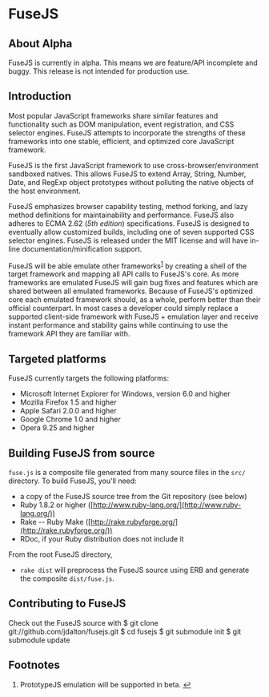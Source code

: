 FuseJS
======

About Alpha
-----------

FuseJS is currently in alpha.
This means we are feature/API incomplete and buggy.
This release is not intended for production use.

Introduction
------------

Most popular JavaScript frameworks share similar features and functionality 
such as DOM manipulation, event registration, and CSS selector engines. FuseJS 
attempts to incorporate the strengths of these frameworks into one stable, 
efficient, and optimized core JavaScript framework. 

FuseJS is the first JavaScript framework to use cross-browser/environment sandboxed 
natives. This allows FuseJS to extend Array, String, Number, Date, and 
RegExp object prototypes without polluting the native objects of the host environment.

FuseJS emphasizes browser capability testing, method forking, and lazy method 
definitions for maintainability and performance. FuseJS also adheres to 
ECMA 2.62 (*5th edition*) specifications. FuseJS is designed to eventually allow customized builds, including one of seven supported CSS selector engines. FuseJS is released under the MIT license and will have in-line documentation/minification support.

FuseJS will be able emulate other frameworks<sup><a name="fnref1" href="#fn1">1</a></sup> by creating a shell of the target framework
and mapping all API calls to FuseJS's core. As more frameworks are emulated FuseJS
will gain bug fixes and features which are shared between all emulated frameworks.
Because of FuseJS's optimized core each emulated framework should, as a whole, perform
better than their official counterpart. In most cases a developer could simply replace a
supported client-side framework with FuseJS + emulation layer and receive instant
performance and stability gains while continuing to use the framework API they are
familiar with.

Targeted platforms
------------------

FuseJS currently targets the following platforms:

* Microsoft Internet Explorer for Windows, version 6.0 and higher
* Mozilla Firefox 1.5 and higher
* Apple Safari 2.0.0 and higher
* Google Chrome 1.0 and higher
* Opera 9.25 and higher

Building FuseJS from source
---------------------------

`fuse.js` is a composite file generated from many source files in 
the `src/` directory. To build FuseJS, you'll need:

* a copy of the FuseJS source tree from the Git repository (see below)
* Ruby 1.8.2 or higher ([http://www.ruby-lang.org/](http://www.ruby-lang.org/))
* Rake -- Ruby Make ([http://rake.rubyforge.org/](http://rake.rubyforge.org/))
* RDoc, if your Ruby distribution does not include it

From the root FuseJS directory,

* `rake dist` will preprocess the FuseJS source using ERB and 
  generate the composite `dist/fuse.js`.

Contributing to FuseJS
----------------------

Check out the FuseJS source with 
    $ git clone git://github.com/jdalton/fusejs.git
    $ cd fusejs
    $ git submodule init
    $ git submodule update

Footnotes
---------

  1. PrototypeJS emulation will be supported in beta.
     <a name="fn1" title="Jump back to footnote 1 in the text." href="#fnref1">&#8617;</a>
